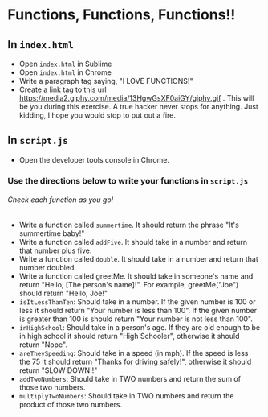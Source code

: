 # Functions, Functions, Functions!!

## In `index.html`
* Open `index.html` in Sublime
* Open `index.html` in Chrome
* Write a paragraph tag saying, "I LOVE FUNCTIONS!"
* Create a link tag to this url https://media2.giphy.com/media/13HgwGsXF0aiGY/giphy.gif . This will be you during this exercise. A true hacker never stops for anything. Just kidding, I hope you would stop to put out a fire.

## In `script.js`
* Open the developer tools console in Chrome.
### Use the directions below to write your functions in `script.js`
###### Check each function as you go!
* Write a function called `summertime`. It should return the phrase "It's summertime baby!"
* Write a function called `addFive`. It should take in a number and return that number plus five.
* Write a function called `double`. It should take in a number and return that number doubled.
* Write a function called greetMe. It should take in someone's name and return "Hello, [The person's name]!". For example, greetMe("Joe") should return "Hello, Joe!"
* `isItLessThanTen`: Should take in a number. If the given number is 100 or less it should return "Your number is less than 100". If the given number is greater than 100 is should return "Your number is not less than 100".
* `inHighSchool`: Should take in a person's age. If they are old enough to be in high school it should return "High Schooler", otherwise it should return "Nope".
* `areTheySpeeding`: Should take in a speed (in mph). If the speed is less the 75 it should return "Thanks for driving safely!", otherwise it should return "SLOW DOWN!!"
* `addTwoNumbers`: Should take in TWO numbers and return the sum of those two numbers.
* `multiplyTwoNumbers`: Should take in TWO numbers and return the product of those two numbers.
